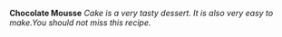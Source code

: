 **Chocolate Mousse** *Cake is a very tasty dessert. It is also very easy to make.You should not miss this recipe.*

